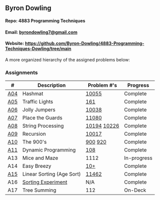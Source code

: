 ## Byron Dowling
#### Repo: 4883 Programming Techniques
#### Email: byrondowling7@gmail.com
#### Website: https://github.com/Byron-Dowling/4883-Programming-Techniques-Dowling/tree/main

A more organized hierarchy of the assigned problems below:

### Assignments

|   #    | Description                | Problem #'s    | Progress     |
| :----: | -------------------------- | -------------- | ------------ |
| [A04](https://github.com/Byron-Dowling/4883-Programming-Techniques-Dowling/tree/main/Assignments/A04)    | Hashmat                    |  [10055](https://github.com/Byron-Dowling/4883-Programming-Techniques-Dowling/tree/main/Assignments/10055%20Hashmat%20the%20Brave)         |  Complete    |
| [A05](https://github.com/Byron-Dowling/4883-Programming-Techniques-Dowling/tree/main/Assignments/A05)    | Traffic Lights             |  [161](https://github.com/Byron-Dowling/4883-Programming-Techniques-Dowling/tree/main/Assignments/161%20Traffic%20Lights)           |  Complete    |
| [A06](https://github.com/Byron-Dowling/4883-Programming-Techniques-Dowling/tree/main/Assignments/A06)    | Jolly Jumpers              |  [10038](https://github.com/Byron-Dowling/4883-Programming-Techniques-Dowling/tree/main/Assignments/10038%20Jolly%20Jumpers)         |  Complete    |
| [A07](https://github.com/Byron-Dowling/4883-Programming-Techniques-Dowling/tree/main/Assignments/A07)    | Place the Guards           |  [11080](https://github.com/Byron-Dowling/4883-Programming-Techniques-Dowling/tree/main/Assignments/11080%20Placing%20the%20Guards)         |  Complete    |
| [A08](https://github.com/Byron-Dowling/4883-Programming-Techniques-Dowling/tree/main/Assignments/A08)    | String Processing          |  [10194](https://github.com/Byron-Dowling/4883-Programming-Techniques-Dowling/tree/main/Assignments/10194%20Football) [10226](https://github.com/Byron-Dowling/4883-Programming-Techniques-Dowling/tree/main/Assignments/10226%20Hardwood%20Species)   |  Complete    |
| [A09](https://github.com/Byron-Dowling/4883-Programming-Techniques-Dowling/tree/main/Assignments/A09)    | Recursion                  |  [10017](https://github.com/Byron-Dowling/4883-Programming-Techniques-Dowling/tree/main/Assignments/10017%20Towers%20of%20Hanoi)         |  Complete    |
| [A10](https://github.com/Byron-Dowling/4883-Programming-Techniques-Dowling/tree/main/Assignments/A10)    | The 900's                  |  [900](https://github.com/Byron-Dowling/4883-Programming-Techniques-Dowling/tree/main/Assignments/900%20Brick%20Walls) [920](https://github.com/Byron-Dowling/4883-Programming-Techniques-Dowling/tree/main/Assignments/920%20Sunny%20Mountains)       |  Complete    |
| [A11](https://github.com/Byron-Dowling/4883-Programming-Techniques-Dowling/tree/main/Assignments/A11)    | Dynamic Programming        |  [108](https://github.com/Byron-Dowling/4883-Programming-Techniques-Dowling/tree/main/Assignments/108%20Maximum%20Sums)           |  Complete    |
| A13    | Mice and Maze              |  1112          | In-progress  |
| A14    | Easy Breezy                |  [10+](https://github.com/Byron-Dowling/4883-Programming-Techniques-Dowling/tree/main/Assignments/Easy%20Breezy)            |  Complete    |
| [A15](https://github.com/Byron-Dowling/4883-Programming-Techniques-Dowling/tree/main/Assignments/A15)    | Linear Sorting (Age Sort)  |  [11462](https://github.com/Byron-Dowling/4883-Programming-Techniques-Dowling/tree/main/Assignments/11462%20Age%20Sort)         |  Complete    |
| A16    | [Sorting Experiment](https://github.com/Byron-Dowling/4883-Programming-Techniques-Dowling/tree/main/Assignments/Sorting%20Experiment)         |  N/A           |  Complete    |
| A17    | Tree Summing               |  112           |  On-Deck     |
